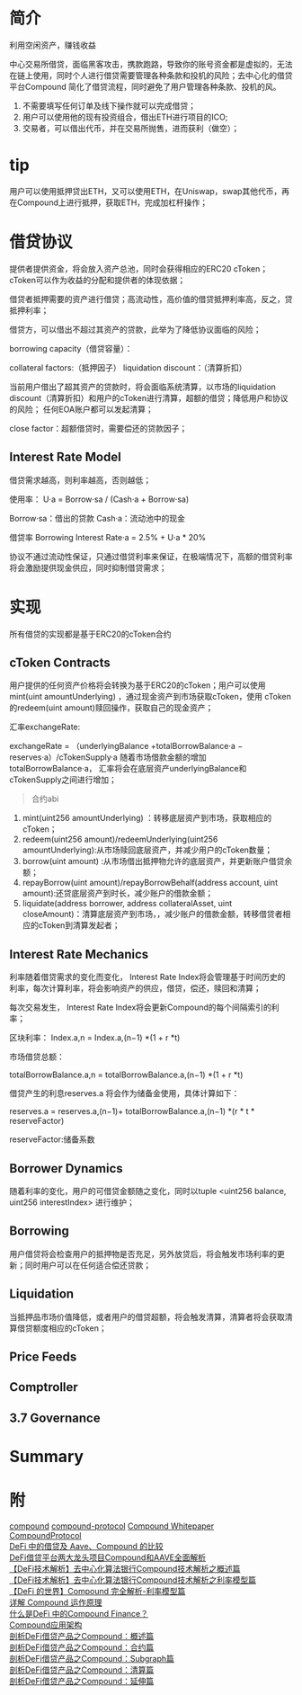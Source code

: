 # 简介
利用空闲资产，赚钱收益

中心交易所借贷，面临黑客攻击，携款跑路，导致你的账号资金都是虚拟的，无法在链上使用，同时个人进行借贷需要管理各种条款和投机的风险；去中心化的借贷平台Compound
简化了借贷流程，同时避免了用户管理各种条款、投机的风。


1. 不需要填写任何订单及线下操作就可以完成借贷；
2. 用户可以使用他的现有投资组合，借出ETH进行项目的ICO;
3. 交易者，可以借出代币，并在交易所抛售，进而获利（做空）；


# tip
用户可以使用抵押贷出ETH，又可以使用ETH，在Uniswap，swap其他代币，再在Compound上进行抵押，获取ETH，完成加杠杆操作；

# 借贷协议

提供者提供资金，将会放入资产总池，同时会获得相应的ERC20 cToken；cToken可以作为收益的分配和提供者的体现依据；

借贷者抵押需要的资产进行借贷；高流动性，高价值的借贷抵押利率高，反之，贷抵押利率；



借贷方，可以借出不超过其资产的贷款，此举为了降低协议面临的风险；

borrowing capacity（借贷容量）：

collateral factors:（抵押因子）
liquidation discount：（清算折扣）

当前用户借出了超其资产的贷款时，将会面临系统清算，以市场的liquidation discount（清算折扣）和用户的cToken进行清算，超额的借贷；降低用户和协议的风险；
任何EOA账户都可以发起清算；

close factor：超额借贷时，需要偿还的贷款因子；




## Interest Rate Model

借贷需求越高，则利率越高，否则越低；

使用率：
U·a = Borrow·sa / (Cash·a + Borrow·sa)


Borrow·sa：借出的贷款
Cash·a：流动池中的现金

借贷率
Borrowing Interest Rate·a = 2.5% + U·a * 20%

协议不通过流动性保证，只通过借贷利率来保证，在极端情况下，高额的借贷利率将会激励提供现金供应，同时抑制借贷需求；


# 实现
所有借贷的实现都是基于ERC20的cToken合约

## cToken Contracts
用户提供的任何资产价格将会转换为基于ERC20的cToken；用户可以使用mint(uint
amountUnderlying) ，通过现金资产到市场获取cToken，使用 cToken的redeem(uint amount)赎回操作，获取自己的现金资产；


汇率exchangeRate:

exchangeRate = （underlyingBalance +totalBorrowBalance·a − reserves·a）/cTokenSupply·a
随着市场借款金额的增加totalBorrowBalance·a， 汇率将会在底层资产underlyingBalance和cTokenSupply之间进行增加；


> 合约abi

1. mint(uint256 amountUnderlying) ：转移底层资产到市场，获取相应的cToken；
2. redeem(uint256 amount)/redeemUnderlying(uint256 amountUnderlying):从市场赎回底层资产，并减少用户的cToken数量；
3. borrow(uint amount) :从市场借出抵押物允许的底层资产，并更新账户借贷余额；
4. repayBorrow(uint amount)/repayBorrowBehalf(address account, uint amount):还贷底层资产到时长，减少账户的借款金额；
5. liquidate(address borrower, address collateralAsset, uint closeAmount)：清算底层资产到市场，，减少账户的借款金额，转移借贷者相应的cToken到清算发起者；



## Interest Rate Mechanics 
利率随着借贷需求的变化而变化，
Interest Rate Index将会管理基于时间历史的利率，每次计算利率，将会影响资产的供应，借贷，偿还，赎回和清算；

每次交易发生， Interest Rate Index将会更新Compound的每个间隔索引的利率；


区块利率：
Index.a,n = Index.a,(n−1) *(1 + r *t)

市场借贷总额：

totalBorrowBalance.a,n = totalBorrowBalance.a,(n−1) *(1 + r *t)

借贷产生的利息reserves.a 将会作为储备金使用，具体计算如下：

reserves.a = reserves.a,(n−1)+ totalBorrowBalance.a,(n−1) *(r * t * reserveFactor)

reserveFactor:储备系数


## Borrower Dynamics
随着利率的变化，用户的可借贷金额随之变化，同时以tuple <uint256 balance, uint256 interestIndex> 进行维护；


## Borrowing
用户借贷将会检查用户的抵押物是否充足，另外放贷后，将会触发市场利率的更新；同时用户可以在任何适合偿还贷款；


## Liquidation
当抵押品市场价值降低，或者用户的借贷超额，将会触发清算，清算者将会获取清算借贷额度相应的cToken；


## Price Feeds


## Comptroller

## 3.7 Governance


# Summary



# 附
[compound](https://compound.finance/) 
[compound-protocol](https://github.com/compound-finance/compound-protocol) 
[Compound Whitepaper](https://compound.finance/documents/Compound.Whitepaper.pdf)   
[CompoundProtocol](https://github.com/compound-finance/compound-protocol/blob/master/docs/CompoundProtocol.pdf)      
[DeFi 中的借贷及 Aave、Compound 的比较](https://www.tuoluo.cn/article/detail-10035172.html)   
[DeFi借贷平台两大龙头项目Compound和AAVE全面解析](https://www.panewslab.com/zh/articledetails/1606214769415477.html)  
[【DeFi技术解析】去中心化算法银行Compound技术解析之概述篇](https://zhuanlan.zhihu.com/p/114319666)   
[【DeFi技术解析】去中心化算法银行Compound技术解析之利率模型篇](https://zhuanlan.zhihu.com/p/126503548)   
[【DeFi 的世界】Compound 完全解析-利率模型篇](https://medium.com/steaker-com/defi-%E7%9A%84%E4%B8%96%E7%95%8C-compound-%E5%AE%8C%E5%85%A8%E8%A7%A3%E6%9E%90-%E5%88%A9%E7%8E%87%E6%A8%A1%E5%9E%8B%E7%AF%87-95e9b303c284)        
[详解 Compound 运作原理](https://learnblockchain.cn/article/1015)       
[什么是DeFi 中的Compound Finance？](https://academy.binance.com/zt/articles/what-is-compound-finance-in-defi)    
[Compound应用架构](https://learnblockchain.cn/article/4158)  
[剖析DeFi借贷产品之Compound：概述篇](https://mp.weixin.qq.com/s/6W81W9mz5hYCoTvJ9S5-9Q)          
[剖析DeFi借贷产品之Compound：合约篇](https://juejin.cn/post/6974005248947929124)     
[剖析DeFi借贷产品之Compound：Subgraph篇](https://learnblockchain.cn/article/2632)  
[剖析DeFi借贷产品之Compound：清算篇](https://mirror.xyz/0x546086AfA3D285aCD2c84783c2dCf8F2C23b6433/qdqHZGPih7gXdderdPtZaqloeedTVpgCUdpgUGMGGTk)      
[剖析DeFi借贷产品之Compound：延伸篇](https://mirror.xyz/0x546086AfA3D285aCD2c84783c2dCf8F2C23b6433/yYi562kzBNUSgcuZKbN0M_hGXtNpb_Su0X6kDuAC8kY)     
